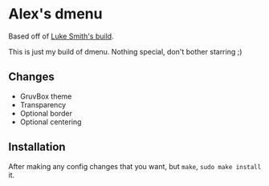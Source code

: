 # Alex's dmenu
Based off of [Luke Smith's build](https://github.com/LukeSmithXYZ/dmenu).

This is just my build of dmenu. Nothing special, don't bother starring ;)

## Changes
- GruvBox theme
- Transparency
- Optional border
- Optional centering

## Installation
After making any config changes that you want, but `make`, `sudo make install` it.
 
